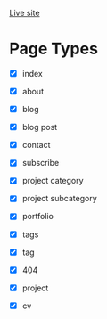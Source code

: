 [Live site](https://alexandergolobart.com)

# Page Types

- [x] index
- [x] about
- [x] blog
- [x] blog post
- [x] contact
- [x] subscribe
- [x] project category
- [x] project subcategory
- [x] portfolio
- [x] tags
- [x] tag
- [x] 404
- [x] project
- [x] cv


